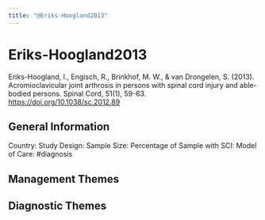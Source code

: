 ```yaml
---
title: "@Eriks-Hoogland2013"
---
```


# Eriks-Hoogland2013
Eriks-Hoogland, I., Engisch, R., Brinkhof, M. W., & van Drongelen, S. (2013). Acromioclavicular joint arthrosis in persons with spinal cord injury and able-bodied persons. Spinal Cord, 51(1), 59-63. https://doi.org/10.1038/sc.2012.89 

## General Information
Country: 
Study Design: 
Sample Size: 
Percentage of Sample with SCI:
Model of Care: #diagnosis

## Management Themes


## Diagnostic Themes
